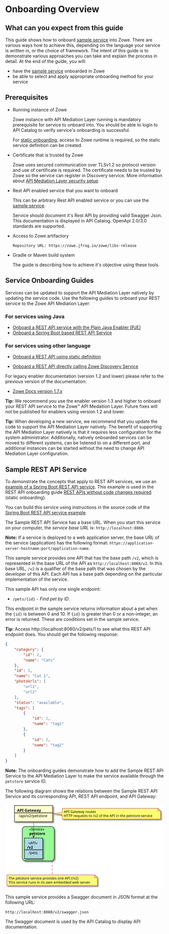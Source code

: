 # Onboarding Overview

## What can you expect from this guide

This guide shows how to onboard [sample service](#Sample-REST-API-Service) into Zowe. There are various ways how to achieve this, depending on the language your service is written in, or the choice of framework. The intent of this guide is to demonstrate various approaches you can take and explain the process in detail. At the end of the guide, you will:
- have the [sample service](#Sample-REST-API-Service) onboarded in Zowe
- be able to select and apply appropriate onboarding method for your service

## Prerequisites

- Running instance of Zowe
 
  Zowe instance with API Mediation Layer running is mandatory prerequisite for service to onboard into. You should be able to login to API Catalog to verify service's onboarding is successful.
  
  For [static onboarding](#//TODO), access to Zowe runtime is required, so the static service definition can be created.
  
- Certificate that is trusted by Zowe

  Zowe uses secured communication over TLSv1.2 so protocol version and use of certificate is required. The certificate needs to be trusted by Zowe so the service can register in Discovery service. More information about [API Mediation Layer security setup](api-mediation-security.md#certificate-management-in-zowe-api-mediation-layer)      

- Rest API enabled service that you want to onboard

  This can be arbitrary Rest API enabled service or you can use the [sample service](#Sample-REST-API-Service).
  
  Service should document it's Rest API by providing valid Swagger Json. This documentation is displayed in API Catalog. OpenApi 2.0/3.0 standards are supported.

- Access to Zowe artifactory

    ```
    Repository URL: https://zowe.jfrog.io/zowe/libs-release
    ```

- Gradle or Maven build system

    The guide is describing how to achieve it's objective using these tools.
  
## Service Onboarding Guides

Services can be updated to support the API Mediation Layer natively by updating the service code. Use the following guides to onboard your REST service to the Zowe API Mediation Layer:

### For services using Java

- [Onboard a REST API service with the Plain Java Enabler (PJE)](docs/extend/extend-apiml/onboard-plain-java-enabler.md)
- [Onboard a Spring Boot based REST API Service](docs/extend/extend-apiml/onboard-a-spring-boot-rest-api-service.md)

### For services using other language

- [Onboard a REST API using static definition](docs/extend/extend-apiml/onboard-an-existing-rest-api-service-without-code-changes.md)

- [Onboard a REST API directly calling Zowe Discovery Service](docs/extend/extend-apiml/onboard-rest-service-direct-eureka-call.md)


For legacy enabler documentation (version 1.2 and lower) please refer to the previous version of the documentation: 

- [Zowe Docs version 1.7.x](#https://docs.zowe.org/v1-7-x/)

**Tip:** We recommend you use the enabler version 1.3 and higher to onboard your REST API service to the Zowe&trade; API Medaition Layer. Future fixes will not be published for enablers using version 1.2 and lower. 

**Tip:** When developing a new service, we recommend that you update the code to support the API Mediation Layer natively. The benefit of supporting the API Mediation Layer natively is that it requires less configuration for the system administrator. Additionally, natively onboarded services can be moved to different systems, can be listened to on a different port, and additional instances can be started without the need to change API Mediation Layer configuration.

## Sample REST API Service

To demonstrate the concepts that apply to REST API services, we use an  [example of a Spring Boot REST API service](https://github.com/swagger-api/swagger-samples/tree/master/java/java-spring-boot). This example is used in the REST API onboarding guide [REST APIs without code changes required](docs/extend/extend-apiml/onboard-an-existing-rest-api-service-without-code-changes.md) (static onboarding).  

You can build this service using instructions in the source code of the [Spring Boot REST API service example](https://github.com/swagger-api/swagger-samples/blob/master/java/java-spring-boot/README.md).

The Sample REST API Service has a base URL. When you start this service on your computer, the _service base URL_ is: `http://localhost:8080`. 

**Note:** If a service is deployed to a web application server, the base URL of the service (application) has the following format: `https://application-server-hostname:port/application-name`.

This sample service provides one API that has the base path `/v2`, which is represented in the base URL of the API as `http://localhost:8080/v2`. In this base URL, `/v2` is a qualifier of the base path that was chosen by the developer of this API. Each API has a base path depending on the particular implementation of the service. 

This sample API has only one single endpoint:

- `/pets/{id}` - *Find pet by ID*. 

This endpoint in the sample service returns information about a pet when the `{id}` is between 0 and 10. If `{id}` is greater than 0 or a non-integer, an error is returned. These are conditions set in the sample service.

**Tip:** Access http://localhost:8080/v2/pets/1 to see what this REST API endpoint does. You should get the following response:

```json
{
    "category": {
        "id": 2,
        "name": "Cats"
    },
    "id": 1,
    "name": "Cat 1",
    "photoUrls": [
        "url1",
        "url2"
    ],
    "status": "available",
    "tags": [
        {
            "id": 1,
            "name": "tag1"
        },
        {
            "id": 2,
            "name": "tag2"
        }
    ]
}
```

**Note:** The onboarding guides demonstrate how to add the Sample REST API Service to the API Mediation Layer to make the service available through the `petstore` service ID.

The following diagram shows the relations between the Sample REST API Service and its corresponding API, REST API endpoint, and API Gateway:

![Sample REST API Components](../../user-guide/api-mediation/diagrams/rest-api-components-sample.svg)

This sample service provides a Swagger document in JSON format at the following URL:

 ```
 http://localhost:8080/v2/swagger.json
 ```

The Swagger document is used by the API Catalog to display API documentation.




